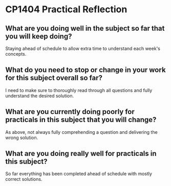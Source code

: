 # CP1404 Practical Reflection

## What are you doing well in the subject so far that you will keep doing?

Staying ahead of schedule to allow extra time to understand each week's concepts.

## What do you need to stop or change in your work for this subject overall so far?

I need to make sure to thoroughly read through all questions and fully understand the desired solution.

## What are you currently doing poorly for practicals in this subject that you will change?

As above, not always fully comprehending a question and delivering the wrong solution.

## What are you doing really well for practicals in this subject?

So far everything has been completed ahead of schedule with mostly correct solutions.